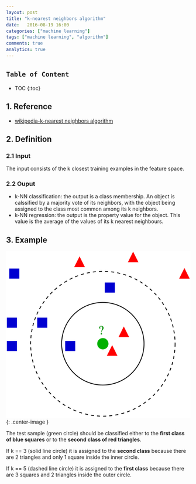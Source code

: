 ```yaml
---
layout: post
title: "k-nearest neighbors algorithm"
date:   2016-08-19 16:00
categories: ["machine learning"]
tags: ["machine learning", "algorithm"]
comments: true
analytics: true
---
```


<span/>

## `Table of Content`

  * TOC
  {:toc}

## 1. Reference

* [wikipedia-k-nearest neighbors algorithm](https://en.wikipedia.org/wiki/K-nearest_neighbors_algorithm)

## 2. Definition

### 2.1 Input

  The input consists of the k closest training examples in the feature space.

### 2.2 Ouput

* k-NN classification: the output is a class membership. An object is calssified
  by a majority vote of its neighbors, with the object being assigned to the
  class most common among its k neighbors.
* k-NN regression: the output is the property value for the object. This value
  is the average of the values of its k nearest neighbours.

## 3. Example

![Example](/images/KnnClassification.svg){: .center-image }

  The test sample (green circle) should be classified either to the **first
  class of blue squares** or to the **second class of red triangles**.

  If k == 3 (solid  line circle) it is assigned to the **second class** because
  there are 2 triangles and only 1 square inside the inner circle.

  If k == 5 (dashed line circle) it is assigned to the **first class** because
  there are 3 squares and 2 triangles inside the outer circle.
